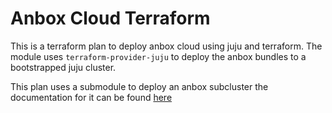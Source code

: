 # Anbox Cloud Terraform

This is a terraform plan to deploy anbox cloud using juju and terraform.
The module uses `terraform-provider-juju` to deploy the anbox bundles to a
bootstrapped juju cluster.

This plan uses a submodule to deploy an anbox subcluster the documentation for
it can be found [here](./modules/subcluster/README.md)

